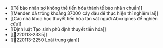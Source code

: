 - [[Tế bào nhân sơ không thể tiến hóa thành tế bào nhân chuẩn]]
- [[Menden đã trồng khoảng 37000 cây đậu để thực hiện thí nghiệm lai]]
- [[Các nhà khoa học thuyết tiến hóa tàn sát người Aborigines để nghiên cứu]]
- [[Định luật Tạo sinh phủ định thuyết tiến hóa]]
- [[💬220113-2335]]
- [[💬220113-2250 Loài trung gian]]
